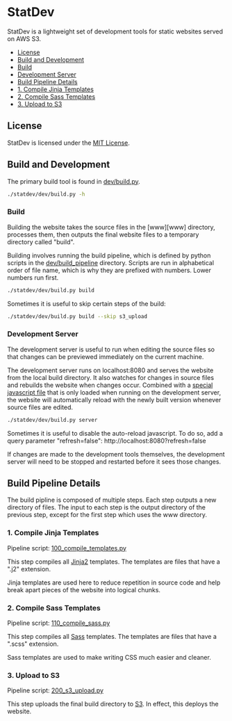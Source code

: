 # StatDev
StatDev is a lightweight set of development tools for static websites served on
AWS S3.

* [License](#license)
* [Build and Development](#build-and-development)
 * [Build](#build)
 * [Development Server](#development-server)
* [Build Pipeline Details](#build-pipeline-details)
 * [1. Compile Jinja Templates](#1-compile-jinja-templates)
 * [2. Compile Sass Templates](#2-compile-sass-templates)
 * [3. Upload to S3](#3-upload-to-s3)


## License
StatDev is licensed under the [MIT License](https://opensource.org/licenses/MIT).

## Build and Development
The primary build tool is found in [dev/build.py](dev/build.py).

```bash
./statdev/dev/build.py -h
```

### Build
Building the website takes the source files in the [www][www] directory,
processes them, then outputs the final website files to a temporary
directory called "build".

Building involves running the build pipeline, which is defined by python
scripts in the [dev/build_pipeline](dev/build_pipeline) directory.
Scripts are run in alphabetical order of file name, which is why they are
prefixed with numbers. Lower numbers run first.

```bash
./statdev/dev/build.py build
```

Sometimes it is useful to skip certain steps of the build:

```bash
./statdev/dev/build.py build --skip s3_upload
```

### Development Server
The development server is useful to run when editing the source files so that
changes can be previewed immediately on the current machine.

The development server runs on localhost:8080 and serves the website from the
local build directory. It also watches for changes in source files and
rebuilds the website when changes occur. Combined with a [special javascript
file](dev/workflow/refresh.js) that is only loaded when running on the
development server, the website will automatically reload with the newly built
version whenever source files are edited.

```bash
./statdev/dev/build.py server
```

Sometimes it is useful to disable the auto-reload javascript. To do so, add a
query parameter "refresh=false": http://localhost:8080?refresh=false

If changes are made to the development tools themselves, the development server
will need to be stopped and restarted before it sees those changes.


## Build Pipeline Details
The build pipline is composed of multiple steps. Each step outputs a new directory
of files. The input to each step is the output directory of the previous step,
except for the first step which uses the www directory.

### 1. Compile Jinja Templates
Pipeline script: [100_compile_templates.py](dev/build_pipeline/100_compile_templates.py)

This step compiles all [Jinja2](http://jinja.pocoo.org/) templates. The templates are files
that have a ".j2" extension.

Jinja templates are used here to reduce repetition in source code and help break
apart pieces of the website into logical chunks.

### 2. Compile Sass Templates
Pipeline script: [110_compile_sass.py](dev/build_pipeline/110_compile_sass.py)

This step compiles all [Sass](http://sass-lang.com) templates. The templates are files that
have a ".scss" extension.

Sass templates are used to make writing CSS much easier and cleaner.

### 3. Upload to S3
Pipeline script: [200_s3_upload.py](dev/build_pipeline/200_s3_upload.py)

This step uploads the final build directory to [S3](https://aws.amazon.com/s3/).
In effect, this deploys the website.
